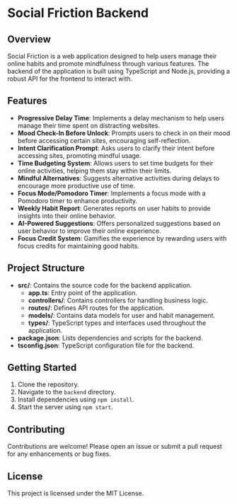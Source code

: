 # Social Friction Backend

## Overview
Social Friction is a web application designed to help users manage their online habits and promote mindfulness through various features. The backend of the application is built using TypeScript and Node.js, providing a robust API for the frontend to interact with.

## Features
- **Progressive Delay Time**: Implements a delay mechanism to help users manage their time spent on distracting websites.
- **Mood Check-In Before Unlock**: Prompts users to check in on their mood before accessing certain sites, encouraging self-reflection.
- **Intent Clarification Prompt**: Asks users to clarify their intent before accessing sites, promoting mindful usage.
- **Time Budgeting System**: Allows users to set time budgets for their online activities, helping them stay within their limits.
- **Mindful Alternatives**: Suggests alternative activities during delays to encourage more productive use of time.
- **Focus Mode/Pomodoro Timer**: Implements a focus mode with a Pomodoro timer to enhance productivity.
- **Weekly Habit Report**: Generates reports on user habits to provide insights into their online behavior.
- **AI-Powered Suggestions**: Offers personalized suggestions based on user behavior to improve their online experience.
- **Focus Credit System**: Gamifies the experience by rewarding users with focus credits for maintaining good habits.

## Project Structure
- **src/**: Contains the source code for the backend application.
  - **app.ts**: Entry point of the application.
  - **controllers/**: Contains controllers for handling business logic.
  - **routes/**: Defines API routes for the application.
  - **models/**: Contains data models for user and habit management.
  - **types/**: TypeScript types and interfaces used throughout the application.
- **package.json**: Lists dependencies and scripts for the backend.
- **tsconfig.json**: TypeScript configuration file for the backend.

## Getting Started
1. Clone the repository.
2. Navigate to the `backend` directory.
3. Install dependencies using `npm install`.
4. Start the server using `npm start`.

## Contributing
Contributions are welcome! Please open an issue or submit a pull request for any enhancements or bug fixes.

## License
This project is licensed under the MIT License.
